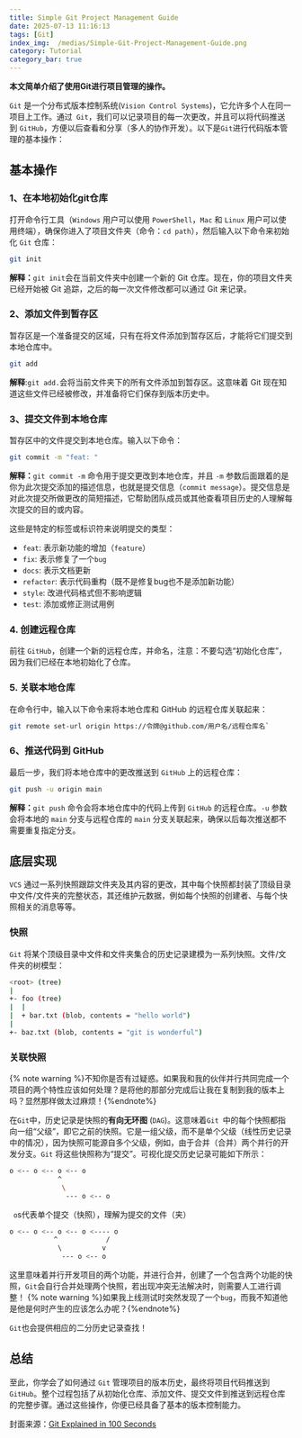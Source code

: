 ```yaml
---
title: Simple Git Project Management Guide
date: 2025-07-13 11:16:13
tags: [Git]
index_img:  /medias/Simple-Git-Project-Management-Guide.png
category: Tutorial
category_bar: true
---
```


**本文简单介绍了使用Git进行项目管理的操作。**

 <!-- more -->

`Git` 是一个分布式版本控制系统(`Vision Control Systems`)，它允许多个人在同一项目上工作。通过` Git`，我们可以记录项目的每一次更改，并且可以将代码推送到 `GitHub`，方便以后查看和分享（多人的协作开发）。以下是`Git`进行代码版本管理的基本操作：

## 基本操作
### 1、在本地初始化git仓库
打开命令行工具（`Windows` 用户可以使用 `PowerShell`，`Mac` 和 `Linux` 用户可以使用终端），确保你进入了项目文件夹（命令：`cd path`），然后输入以下命令来初始化 `Git` 仓库：
```bash
git init
```
 **解释：**`git init`会在当前文件夹中创建一个新的 Git 仓库。现在，你的项目文件夹已经开始被 Git 追踪，之后的每一次文件修改都可以通过 Git 来记录。
 
### 2、添加文件到暂存区
暂存区是一个准备提交的区域，只有在将文件添加到暂存区后，才能将它们提交到本地仓库中。
```bash
git add
```
**解释**:`git add.`会将当前文件夹下的所有文件添加到暂存区。这意味着 Git 现在知道这些文件已经被修改，并准备将它们保存到版本历史中。
### 3、提交文件到本地仓库
暂存区中的文件提交到本地仓库。输入以下命令：
```bash
git commit -m "feat: "
```
**解释：**`git commit -m` 命令用于提交更改到本地仓库，并且 `-m` 参数后面跟着的是你为此次提交添加的描述信息，也就是提交信息（`commit message`）。提交信息是对此次提交所做更改的简短描述，它帮助团队成员或其他查看项目历史的人理解每次提交的目的或内容。

这些是特定的标签或标识符来说明提交的类型：
 - ```feat```: 表示新功能的增加（`feature`）
 - ```fix```: 表示修复了一个`bug`
 - ```docs```: 表示文档更新
 - ```refactor```: 表示代码重构（既不是修复bug也不是添加新功能）
 - ```style```: 改进代码格式但不影响逻辑
 - ```test```: 添加或修正测试用例
### 4. 创建远程仓库
前往 `GitHub`，创建一个新的远程仓库，并命名，注意：不要勾选“初始化仓库”，因为我们已经在本地初始化了仓库。
### 5. 关联本地仓库
在命令行中，输入以下命令来将本地仓库和 GitHub 的远程仓库关联起来：
```bash
git remote set-url origin https://令牌@github.com/用户名/远程仓库名`
```
### 6、推送代码到 GitHub
最后一步，我们将本地仓库中的更改推送到 `GitHub` 上的远程仓库：
```bash
git push -u origin main
```
**解释：**`git push` 命令会将本地仓库中的代码上传到 `GitHub` 的远程仓库。`-u` 参数会将本地的 `main` 分支与远程仓库的 `main` 分支关联起来，确保以后每次推送都不需要重复指定分支。

## 底层实现
`VCS` 通过一系列快照跟踪文件夹及其内容的更改，其中每个快照都封装了顶级目录中文件/文件夹的完整状态，其还维护元数据，例如每个快照的创建者、与每个快照相关的消息等等。

### 快照
`Git` 将某个顶级目录中文件和文件夹集合的历史记录建模为一系列快照。文件/文件夹的树模型：
```bash
<root> (tree)
|
+- foo (tree)
|  |
|  + bar.txt (blob, contents = "hello world")
|
+- baz.txt (blob, contents = "git is wonderful")
```
### 关联快照
{% note warning %}不知你是否有过疑惑。如果我和我的伙伴并行共同完成一个项目的两个特性应该如何处理？是将他的那部分完成后让我在复制到我的版本上吗？显然那样做太过麻烦！{%endnote%}

在`Git`中，历史记录是快照的**有向无环图** (`DAG`)。这意味着`Git `中的每个快照都指向一组“父级”，即它之前的快照。它是一组父级，而不是单个父级（线性历史记录中的情况），因为快照可能源自多个父级，例如，由于合并（合并）两个并行的开发分支。`Git` 将这些快照称为“提交”。可视化提交历史记录可能如下所示：
```bash
o <-- o <-- o <-- o
            ^
             \
              --- o <-- o
 ```
` o`s代表单个提交（快照），理解为提交的文件（夹）
 ```bash
 o <-- o <-- o <-- o <---- o
            ^            /
             \          v
              --- o <-- o
  ```
这里意味着并行开发项目的两个功能，并进行合并，创建了一个包含两个功能的快照，`Git`会自行合并处理两个快照，若出现冲突无法解决时，则需要人工进行调整！
{% note warning %}如果我上线测试时突然发现了一个`bug`，而我不知道他是他是何时产生的应该怎么办呢？{%endnote%}

`Git`也会提供相应的二分历史记录查找！

## 总结
至此，你学会了如何通过 `Git` 管理项目的版本历史，最终将项目代码推送到 `GitHub`。整个过程包括了从初始化仓库、添加文件、提交文件到推送到远程仓库的完整步骤。通过这些操作，你便已经具备了基本的版本控制能力。

封面来源：[Git Explained in 100 Seconds](https://www.youtube.com/watch?v=hwP7WQkmECE)

